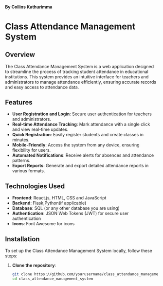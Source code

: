  #### By Collins Kathurimma ###


# Class Attendance Management System

## Overview

The Class Attendance Management System is a web application designed to streamline the process of tracking student attendance in educational institutions. This system provides an intuitive interface for teachers and administrators to manage attendance efficiently, ensuring accurate records and easy access to attendance data.

## Features

- **User  Registration and Login**: Secure user authentication for teachers and administrators.
- **Real-time Attendance Tracking**: Mark attendance with a single click and view real-time updates.
- **Quick Registration**: Easily register students and create classes in minutes.
- **Mobile-Friendly**: Access the system from any device, ensuring flexibility for users.
- **Automated Notifications**: Receive alerts for absences and attendance patterns.
- **Export Reports**: Generate and export detailed attendance reports in various formats.

## Technologies Used

- **Frontend**: React.js, HTML, CSS and JavaScript
- **Backend**: Flask,Python(if applicable)
- **Database**: SQL (or any other database you are using)
- **Authentication**: JSON Web Tokens (JWT) for secure user authentication
- **Icons**: Font Awesome for icons

## Installation

To set up the Class Attendance Management System locally, follow these steps:

1. **Clone the repository**:
   ```bash
   git clone https://github.com/yourusername/class_attendance_management_system.git
   cd class_attendance_management_system
